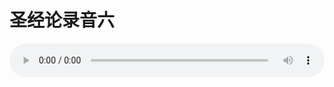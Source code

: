 # 圣经论录音六

<audio style="width: 100%;" preload="false" controls controlslist="nodownload"><source src="//file.simai.life/audio/mp3/old/27369.mp3" type="audio/mpeg">Your browser does not support the audio element.</audio>


